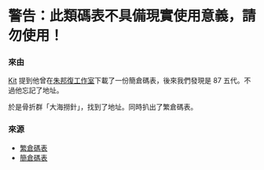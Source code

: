 # 警告：此類碼表不具備現實使用意義，請勿使用！
### 來由
[Kit](https://github.com/Jackchows) 提到他曾在[朱邦復工作室](http://www.cbflabs.com/)下載了一份簡倉碼表，後來我們發現是 87 五代。不過他忘記了地址。

於是骨折群「大海撈針」，找到了地址。同時扒出了繁倉碼表。

### 來源
- [繁倉碼表](http://www.cbflabs.com/down/show.php?id=70)
- [簡倉碼表](http://www.cbflabs.com/down/show.php?id=71)
